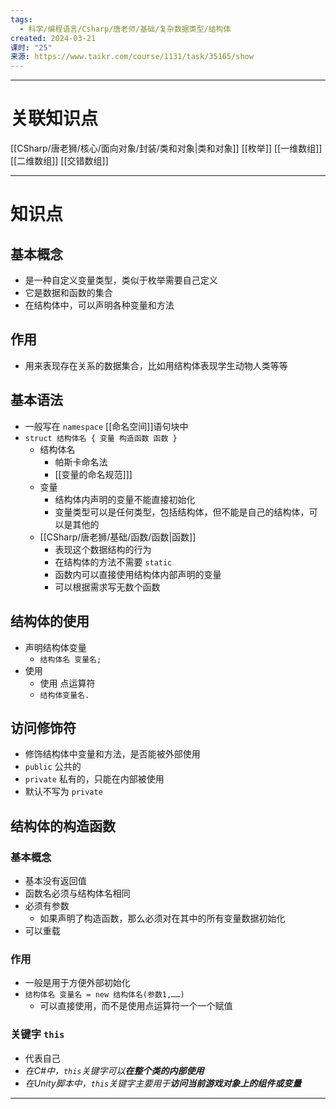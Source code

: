 ```yaml
---
tags:
  - 科学/编程语言/Csharp/唐老师/基础/复杂数据类型/结构体
created: 2024-03-21
课时: "25"
来源: https://www.taikr.com/course/1131/task/35165/show
---
```


---
# 关联知识点

[[CSharp/唐老狮/核心/面向对象/封装/类和对象|类和对象]] [[枚举]]  [[一维数组]] [[二维数组]] [[交错数组]]

---
# 知识点

## 基本概念

- 是一种自定义变量类型，类似于枚举需要自己定义
- 它是数据和函数的集合
- 在结构体中，可以声明各种变量和方法
## 作用

- 用来表现存在关系的数据集合，比如用结构体表现学生动物人类等等
## 基本语法

- 一般写在 `namespace` [[命名空间]]语句块中
- `struct 结构体名 { 变量 构造函数 函数 }`
	- 结构体名
		- 帕斯卡命名法
		- [[变量的命名规范]]]
	- 变量
		- 结构体内声明的变量不能直接初始化
		- 变量类型可以是任何类型，包括结构体，但不能是自己的结构体，可以是其他的
	- [[CSharp/唐老狮/基础/函数/函数|函数]]
		- 表现这个数据结构的行为
		- 在结构体的方法不需要 `static`
		- 函数内可以直接使用结构体内部声明的变量
		- 可以根据需求写无数个函数
## 结构体的使用

- 声明结构体变量
	- `结构体名 变量名;`
- 使用
	- 使用 点运算符 
	- `结构体变量名.`
## 访问修饰符

- 修饰结构体中变量和方法，是否能被外部使用
- `public` 公共的
- `private` 私有的，只能在内部被使用
- 默认不写为 `private`
## 结构体的构造函数

### 基本概念

- 基本没有返回值
- 函数名必须与结构体名相同
- 必须有参数
	- 如果声明了构造函数，那么必须对在其中的所有变量数据初始化
- 可以重载
### 作用

- 一般是用于方便外部初始化
- `结构体名 变量名 = new 结构体名(参数1,……)`
	- 可以直接使用，而不是使用点运算符一个一个赋值
### 关键字 `this`

- 代表自己
- *在C#中，`this`关键字可以**在整个类的内部使用***
- *在Unity脚本中，`this`关键字主要用于**访问当前游戏对象上的组件或变量***

---


